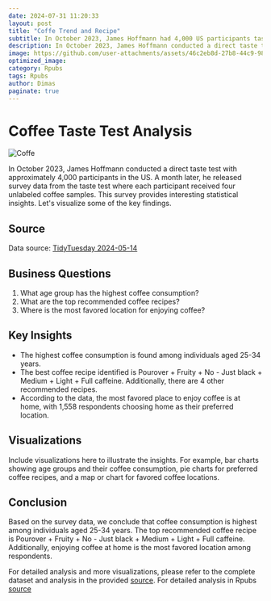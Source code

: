 ```yaml
---
date: 2024-07-31 11:20:33
layout: post
title: "Coffe Trend and Recipe"
subtitle: In October 2023, James Hoffmann had 4,000 US participants taste four unlabeled coffee samples. He later released survey data with key insights.
description: In October 2023, James Hoffmann conducted a direct taste test with approximately 4,000 participants in the US. A month later, he released survey data from the taste test where each participant received four unlabeled coffee samples. This survey provides interesting statistical insights. Let's visualize some of the key findings.
image: https://github.com/user-attachments/assets/46c2eb8d-27b8-44c9-9801-cad641622126
optimized_image: 
category: Rpubs 
tags: Rpubs
author: Dimas
paginate: true
---
```


# Coffee Taste Test Analysis

![Coffe](https://github.com/user-attachments/assets/d2610946-a288-4861-8e41-47777b22eb64)


In October 2023, James Hoffmann conducted a direct taste test with approximately 4,000 participants in the US. A month later, he released survey data from the taste test where each participant received four unlabeled coffee samples. This survey provides interesting statistical insights. Let's visualize some of the key findings.

## Source
Data source: [TidyTuesday 2024-05-14](https://github.com/rfordatascience/tidytuesday/blob/master/data/2024/2024-05-14/readme.md)

## Business Questions
1. What age group has the highest coffee consumption?
2. What are the top recommended coffee recipes?
3. Where is the most favored location for enjoying coffee?

## Key Insights
- The highest coffee consumption is found among individuals aged 25-34 years.
- The best coffee recipe identified is Pourover + Fruity + No - Just black + Medium + Light + Full caffeine. Additionally, there are 4 other recommended recipes.
- According to the data, the most favored place to enjoy coffee is at home, with 1,558 respondents choosing home as their preferred location.

## Visualizations
Include visualizations here to illustrate the insights. For example, bar charts showing age groups and their coffee consumption, pie charts for preferred coffee recipes, and a map or chart for favored coffee locations.

## Conclusion
Based on the survey data, we conclude that coffee consumption is highest among individuals aged 25-34 years. The top recommended coffee recipe is Pourover + Fruity + No - Just black + Medium + Light + Full caffeine. Additionally, enjoying coffee at home is the most favored location among respondents.

For detailed analysis and more visualizations, please refer to the complete dataset and analysis in the provided [source](https://github.com/rfordatascience/tidytuesday/blob/master/data/2024/2024-05-14/readme.md).
For detailed analysis in Rpubs [source](https://rpubs.com/senddimas/1201337)
